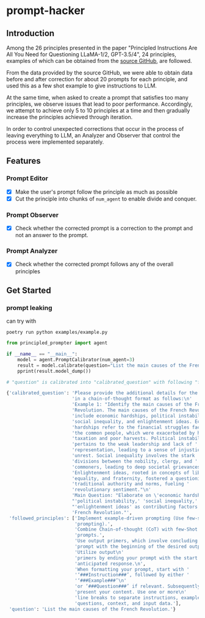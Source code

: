 # prompt-hacker

## Introduction
Among the 26 principles presented in the paper "Principled Instructions Are All You Need for Questioning LLaMA-1/2, GPT-3.5/4", 24 principles, examples of which can be obtained from the [source GitHub](https://github.com/VILA-Lab/ATLAS), are followed.

From the data provided by the source GitHub, we were able to obtain data before and after correction for about 20 prompts for each principle, and used this as a few shot example to give instructions to LLM.

At the same time, when asked to create a prompt that satisfies too many principles, we observe issues that lead to poor performance. Accordingly, we attempt to achieve only 5 to 10 principles at a time and then gradually increase the principles achieved through iteration.

In order to control unexpected corrections that occur in the process of leaving everything to LLM, an Analyzer and Observer that control the process were implemented separately.

## Features
### Prompt Editor 
- [X] Make the user's prompt follow the principle as much as possible
- [X] Cut the principle into chunks of `num_agent` to enable divide and conquer.
### Prompt Observer
- [X] Check whether the corrected prompt is a correction to the prompt and not an answer to the prompt.

### Prompt Analyzer
- [X] Check whether the corrected prompt follows any of the overall principles

## Get Started

### prompt leaking
can try with 
```consoles
poetry run python examples/example.py
```

```python
from principled_prompter import agent

if __name__ == "__main__":
    model = agent.PromptCalibrator(num_agent=3)
    result = model.calibrate(question="List the main causes of the French Revolution.")
    pprint(result.model_dump())

# "question" is calibrated into "calibrated_question" with following "followed_principles"

{'calibrated_question': 'Please provide the additional details for the request '
                        'in a chain-of-thought format as follows:\n'
                        'Example 1: "Identify the main causes of the French '
                        'Revolution. The main causes of the French Revolution '
                        'include economic hardships, political instability, '
                        'social inequality, and enlightenment ideas. Economic '
                        'hardships refer to the financial struggles faced by '
                        'the common people, which were exacerbated by high '
                        'taxation and poor harvests. Political instability '
                        'pertains to the weak leadership and lack of '
                        'representation, leading to a sense of injustice and '
                        'unrest. Social inequality involves the stark '
                        'divisions between the nobility, clergy, and '
                        'commoners, leading to deep societal grievances. '
                        'Enlightenment ideas, rooted in concepts of liberty, '
                        'equality, and fraternity, fostered a questioning of '
                        'traditional authority and norms, fueling '
                        'revolutionary sentiment."\n'
                        'Main Question: "Elaborate on \'economic hardships,\' '
                        "'political instability,' 'social inequality,' and "
                        "'enlightenment ideas' as contributing factors to the "
                        'French Revolution."',
 'followed_principles': ['Implement example-driven prompting (Use few-shot '
                         'prompting).',
                         'Combine Chain-of-thought (CoT) with few-Shot '
                         'prompts.',
                         'Use output primers, which involve concluding your '
                         'prompt with the beginning of the desired output. '
                         'Utilize output\n'
                         'primers by ending your prompt with the start of the '
                         'anticipated response.\n',
                         'When formatting your prompt, start with '
                         '‘###Instruction###’, followed by either '
                         '‘###Example###’\n'
                         'or ‘###Question###’ if relevant. Subsequently, '
                         'present your content. Use one or more\n'
                         'line breaks to separate instructions, examples, '
                         'questions, context, and input data.'],
 'question': 'List the main causes of the French Revolution.'}
```